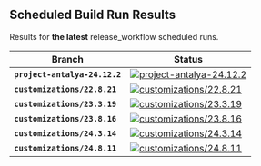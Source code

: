 ## Scheduled Build Run Results

Results for **the latest** release_workflow scheduled runs.

| Branch | Status |
| ------------ | - |
| **`project-antalya-24.12.2`**    | [![project-antalya-24.12.2](https://github.com/Altinity/ClickHouse/actions/workflows/release_branches.yml/badge.svg?branch=project-antalya-24.12.2&event=workflow_dispatch)](https://github.com/Altinity/ClickHouse/actions/workflows/release_branches.yml?query=branch%3Aproject-antalya-24.12.2) |
| **`customizations/22.8.21`**     | [![customizations/22.8.21](https://github.com/Altinity/ClickHouse/actions/workflows/release_branches.yml/badge.svg?branch=customizations/22.8.21&event=workflow_dispatch)](https://github.com/Altinity/ClickHouse/actions/workflows/release_branches.yml?query=branch%3Acustomizations/22.8.21)     |
| **`customizations/23.3.19`**     | [![customizations/23.3.19](https://github.com/Altinity/ClickHouse/actions/workflows/release_branches.yml/badge.svg?branch=customizations/23.3.19&event=workflow_dispatch)](https://github.com/Altinity/ClickHouse/actions/workflows/release_branches.yml?query=branch%3Acustomizations/23.3.19)     |
| **`customizations/23.8.16`**     | [![customizations/23.8.16](https://github.com/Altinity/ClickHouse/actions/workflows/release_branches.yml/badge.svg?branch=customizations/23.8.16&event=workflow_dispatch)](https://github.com/Altinity/ClickHouse/actions/workflows/release_branches.yml?query=branch%3Acustomizations/23.8.16)     |
| **`customizations/24.3.14`**     | [![customizations/24.3.14](https://github.com/Altinity/ClickHouse/actions/workflows/release_branches.yml/badge.svg?branch=customizations/24.3.14&event=workflow_dispatch)](https://github.com/Altinity/ClickHouse/actions/workflows/release_branches.yml?query=branch%3Acustomizations/24.3.14)     |
| **`customizations/24.8.11`**     | [![customizations/24.8.11](https://github.com/Altinity/ClickHouse/actions/workflows/release_branches.yml/badge.svg?branch=customizations/24.8.11&event=workflow_dispatch)](https://github.com/Altinity/ClickHouse/actions/workflows/release_branches.yml?query=branch%3Acustomizations/24.8.11)     |
